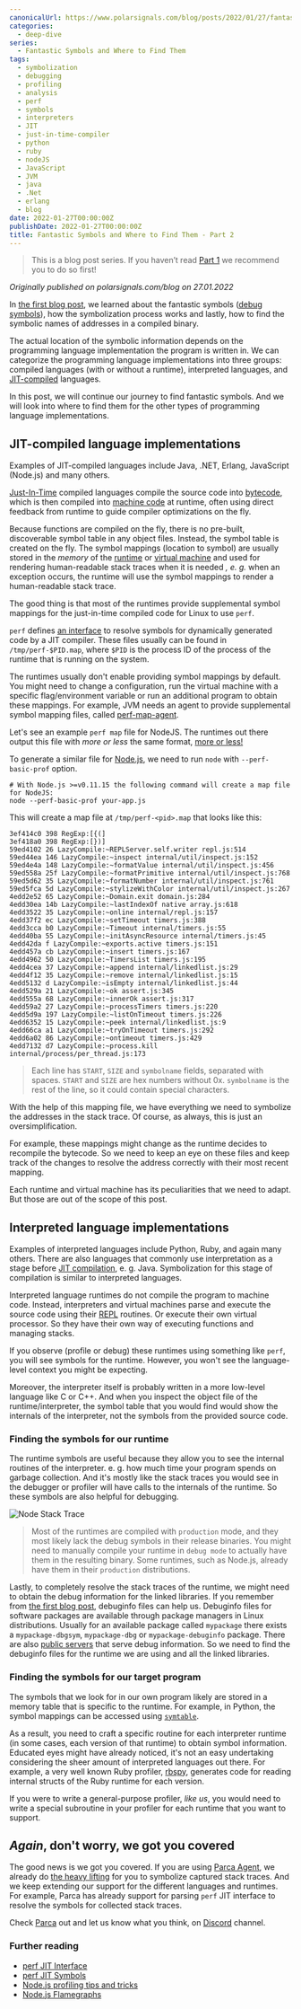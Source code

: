 ```yaml
---
canonicalUrl: https://www.polarsignals.com/blog/posts/2022/01/27/fantastic-symbols-and-where-to-find-them-part-2
categories:
  - deep-dive
series:
  - Fantastic Symbols and Where to Find Them
tags:
  - symbolization
  - debugging
  - profiling
  - analysis
  - perf
  - symbols
  - interpreters
  - JIT
  - just-in-time-compiler
  - python
  - ruby
  - nodeJS
  - JavaScript
  - JVM
  - java
  - .Net
  - erlang
  - blog
date: 2022-01-27T00:00:00Z
publishDate: 2022-01-27T00:00:00Z
title: Fantastic Symbols and Where to Find Them - Part 2
---
```


> This is a blog post series. If you haven’t read [Part 1](https://www.polarsignals.com/blog/posts/2022/01/13/fantastic-symbols-and-where-to-find-them) we recommend you to do so first!

_Originally published on polarsignals.com/blog on 27.01.2022_

In [the first blog post](https://www.polarsignals.com/blog/posts/2022/01/13/fantastic-symbols-and-where-to-find-them), we learned about the fantastic symbols ([debug symbols](https://en.wikipedia.org/wiki/Debug_symbol)), how the symbolization process works and lastly, how to find the symbolic names of addresses in a compiled binary.

The actual location of the symbolic information depends on the programming language implementation the program is written in.
We can categorize the programming language implementations into three groups: compiled languages (with or without a runtime), interpreted languages, and [JIT-compiled](https://en.wikipedia.org/wiki/Just-in-time_compilation) languages.

In this post, we will continue our journey to find fantastic symbols. And we will look into where to find them for the other types of programming language implementations.

## JIT-compiled language implementations

Examples of JIT-compiled languages include Java, .NET, Erlang, JavaScript (Node.js) and many others.

[Just-In-Time](https://en.wikipedia.org/wiki/Just-in-time_compilation) compiled languages compile the source code into [bytecode](https://en.wikipedia.org/wiki/Bytecode), which is then compiled into [machine code](https://en.wikipedia.org/wiki/Machine_code) at runtime,
often using direct feedback from runtime to guide compiler optimizations on the fly.

Because functions are compiled on the fly, there is no pre-built, discoverable symbol table in any object files. Instead, the symbol table is created on the fly.
The symbol mappings (location to symbol) are usually stored in the _memory_ of the [runtime](<https://en.wikipedia.org/wiki/Runtime_(program_lifecycle_phase)>) or [virtual machine](https://en.wikipedia.org/wiki/Virtual_machine)
and used for rendering human-readable stack traces when it is needed _, e. g._ when an exception occurs, the runtime will use the symbol mappings to render a human-readable stack trace.

The good thing is that most of the runtimes provide supplemental symbol mappings for the just-in-time compiled code for Linux to use `perf`.

`perf` defines [an interface](https://github.com/torvalds/linux/blob/master/tools/perf/Documentation/jit-interface.txt) to resolve symbols for dynamically generated code by a JIT compiler.
These files usually can be found in `/tmp/perf-$PID.map`, where `$PID` is the process ID of the process of the runtime that is running on the system.

The runtimes usually don't enable providing symbol mappings by default.
You might need to change a configuration, run the virtual machine with a specific flag/environment variable or run an additional program to obtain these mappings.
For example, JVM needs an agent to provide supplemental symbol mapping files, called [perf-map-agent](https://github.com/jvm-profiling-tools/perf-map-agent).

Let's see an example `perf map` file for NodeJS. The runtimes out there output this file with _more or less_ the same format, [more or less!](https://github.com/parca-dev/parca-agent/issues/139)

To generate a similar file for [Node.js](https://en.wikipedia.org/wiki/Node.js), we need to run `node` with `--perf-basic-prof` option.

```shell
# With Node.js >=v0.11.15 the following command will create a map file for NodeJS:
node --perf-basic-prof your-app.js
```

This will create a map file at `/tmp/perf-<pid>.map` that looks like this:

```text
3ef414c0 398 RegExp:[{(]
3ef418a0 398 RegExp:[})]
59ed4102 26 LazyCompile:~REPLServer.self.writer repl.js:514
59ed44ea 146 LazyCompile:~inspect internal/util/inspect.js:152
59ed4e4a 148 LazyCompile:~formatValue internal/util/inspect.js:456
59ed558a 25f LazyCompile:~formatPrimitive internal/util/inspect.js:768
59ed5d62 35 LazyCompile:~formatNumber internal/util/inspect.js:761
59ed5fca 5d LazyCompile:~stylizeWithColor internal/util/inspect.js:267
4edd2e52 65 LazyCompile:~Domain.exit domain.js:284
4edd30ea 14b LazyCompile:~lastIndexOf native array.js:618
4edd3522 35 LazyCompile:~online internal/repl.js:157
4edd37f2 ec LazyCompile:~setTimeout timers.js:388
4edd3cca b0 LazyCompile:~Timeout internal/timers.js:55
4edd40ba 55 LazyCompile:~initAsyncResource internal/timers.js:45
4edd42da f LazyCompile:~exports.active timers.js:151
4edd457a cb LazyCompile:~insert timers.js:167
4edd4962 50 LazyCompile:~TimersList timers.js:195
4edd4cea 37 LazyCompile:~append internal/linkedlist.js:29
4edd4f12 35 LazyCompile:~remove internal/linkedlist.js:15
4edd5132 d LazyCompile:~isEmpty internal/linkedlist.js:44
4edd529a 21 LazyCompile:~ok assert.js:345
4edd555a 68 LazyCompile:~innerOk assert.js:317
4edd59a2 27 LazyCompile:~processTimers timers.js:220
4edd5d9a 197 LazyCompile:~listOnTimeout timers.js:226
4edd6352 15 LazyCompile:~peek internal/linkedlist.js:9
4edd66ca a1 LazyCompile:~tryOnTimeout timers.js:292
4edd6a02 86 LazyCompile:~ontimeout timers.js:429
4edd7132 d7 LazyCompile:~process.kill internal/process/per_thread.js:173
```

> Each line has `START`, `SIZE` and `symbolname` fields, separated with spaces. `START` and `SIZE` are hex numbers without 0x.
> `symbolname` is the rest of the line, so it could contain special characters.

With the help of this mapping file, we have everything we need to symbolize the addresses in the stack trace. Of course, as always, this is just an oversimplification.

For example, these mappings might change as the runtime decides to recompile the bytecode. So we need to keep an eye on these files and keep track of the changes to resolve the address correctly with their most recent mapping.

Each runtime and virtual machine has its peculiarities that we need to adapt. But those are out of the scope of this post.

## Interpreted language implementations

Examples of interpreted languages include Python, Ruby, and again many others.
There are also languages that commonly use interpretation as a stage before [JIT compilation](https://en.wikipedia.org/wiki/Just-in-time_compilation), e. g. Java.
Symbolization for this stage of compilation is similar to interpreted languages.

Interpreted language runtimes do not compile the program to machine code.
Instead, interpreters and virtual machines parse and execute the source code using their [REPL](https://en.wikipedia.org/wiki/Read%E2%80%93eval%E2%80%93print_loop) routines.
Or execute their own virtual processor. So they have their own way of executing functions and managing stacks.

If you observe (profile or debug) these runtimes using something like `perf`,
you will see symbols for the runtime. However, you won't see the language-level context you might be expecting.

Moreover, the interpreter itself is probably written in a more low-level language like C or C++.
And when you inspect the object file of the runtime/interpreter, the symbol table that you would find would show the internals of the interpreter, not the symbols from the provided source code.

### Finding the symbols for our runtime

The runtime symbols are useful because they allow you to see the internal routines of the interpreter. e. g. how much time your program spends on garbage collection.
And it's mostly like the stack traces you would see in the debugger or profiler will have calls to the internals of the runtime.
So these symbols are also helpful for debugging.

![Node Stack Trace](https://www.polarsignals.com/blog/posts/2022/01/node_stack_trace.png)

> Most of the runtimes are compiled with `production` mode, and they most likely lack the debug symbols in their release binaries.
> You might need to manually compile your runtime in `debug mode` to actually have them in the resulting binary.
> Some runtimes, such as Node.js, already have them in their `production` distributions.

Lastly, to completely resolve the stack traces of the runtime, we might need to obtain the debug information for the linked libraries.
If you remember from [the first blog post](/blog/posts/2022/01/13/fantastic-symbols-and-where-to-find-them), debuginfo files can help us.
Debuginfo files for software packages are available through package managers in Linux distributions.
Usually for an available package called `mypackage` there exists a `mypackage-dbgsym`, `mypackage-dbg` or `mypackage-debuginfo` package.
There are also [public servers](https://sourceware.org/elfutils/Debuginfod.html) that serve debug information.
So we need to find the debuginfo files for the runtime we are using and all the linked libraries.

### Finding the symbols for our target program

The symbols that we look for in our own program likely are stored in a memory table that is specific to the runtime.
For example, in Python, the symbol mappings can be accessed using [`symtable`](https://docs.python.org/3/library/symtable.html).

As a result, you need to craft a specific routine for each interpreter runtime (in some cases, each version of that runtime) to obtain symbol information.
Educated eyes might have already noticed, it's not an easy undertaking considering the sheer amount of interpreted languages out there.
For example, a very well known Ruby profiler, [rbspy](https://github.com/rbspy/rbspy/blob/master/ARCHITECTURE.md), generates code for reading internal structs of the Ruby runtime for each version.

If you were to write a general-purpose profiler, _like us_, you would need to write a special subroutine in your profiler for each runtime that you want to support.

## _Again_, don't worry, we got you covered

The good news is we got you covered. If you are using [Parca Agent](https://github.com/parca-dev/parca-agent), we already do [the heavy lifting](https://www.parca.dev/docs/symbolization) for you to symbolize captured stack traces.
And we keep extending our support for the different languages and runtimes.
For example, Parca has already support for parsing `perf` JIT interface to resolve the symbols for collected stack traces.

Check [Parca](https://www.parca.dev/) out and let us know what you think, on [Discord](https://discord.gg/ZgUpYgpzXy) channel.

### Further reading

- [perf JIT Interface](https://github.com/torvalds/linux/blob/master/tools/perf/Documentation/jit-interface.txt)
- [perf JIT Symbols](https://www.brendangregg.com/perf.html#JIT_Symbols)
- [Node.js profiling tips and tricks](https://joyeecheung.github.io/blog/2018/12/31/tips-and-tricks-node-core/)
- [Node.js Flamegraphs](https://www.brendangregg.com/blog/2014-09-17/node-flame-graphs-on-linux.html)
